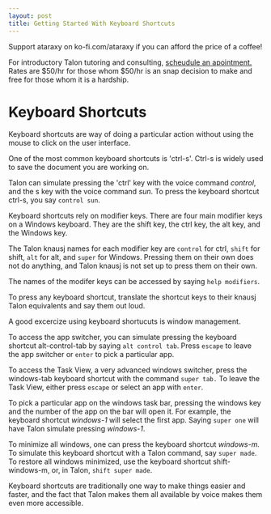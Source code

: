 ```yaml
---
layout: post
title: Getting Started With Keyboard Shortcuts
---
```


Support ataraxy on ko-fi.com/ataraxy if you can afford the price of a coffee!

For introductory Talon tutoring and consulting, [scheudule an apointment.](https://calendly.com/tara-roys/60min?month=2022-03) Rates are $50/hr for those whom $50/hr is an snap decision to make and free for those whom it is a hardship. 

# Keyboard Shortcuts

Keyboard shortcuts are way of doing a particular action without using the mouse to click on the user interface. 

One of the most common keyboard shortcuts is 'ctrl-s'.  Ctrl-s is widely used to save the document you are working on.  

Talon can simulate pressing the 'ctrl' key with the voice command *control*, and the s key with the voice command *sun*.  To press the keyboard shortcut ctrl-s, you say `control sun`. 

Keyboard shortcuts rely on modifier keys.   There are four main modifier keys on a Windows keyboard. They are the shift key, the ctrl key, the alt key, and the Windows key.  

The Talon knausj names for each modifier key are `control` for ctrl, `shift` for shift, `alt` for alt, and `super` for Windows. Pressing them on their own does not do anything, and Talon knausj is not set up to press them on their own.

The names of the modifer keys can be accessed by saying `help modifiers`.  

To press any keyboard shortcut, translate the shortcut keys to their knausj Talon equivalents and say them out loud. 

A good excercize using keyboard shortucuts is window management.  

To access the app switcher, you can simulate pressing the keyboard shortcut alt-control-tab by saying `alt control tab`.  Press `escape` to leave the app switcher or `enter` to pick a particular app. 

To access the Task View, a very advanced windows switcher, press the windows-tab keyboard shortcut with the command `super tab.` To leave the Task View,  either press `escape` or select an app with `enter`.

To pick a particular app on the windows task bar, pressing the windows key and the number of the app on the bar will open it.  For example, the keyboard shortcut *windows-1* will select the first app.  Saying `super one` will have Talon simulate pressing *windows-1*.  

To minimize all windows, one can press the keyboard shortcut *windows-m.*  To simulate this keyboard shortcut with a Talon command, say `super made`. To restore all windows minimized, use the keyboard shortcut shift-windows-m, or, in Talon, `shift super made`.

Keyboard shortcuts are traditionally one way to make things easier and faster, and the fact that Talon makes them all available by voice makes them even more accessible.


